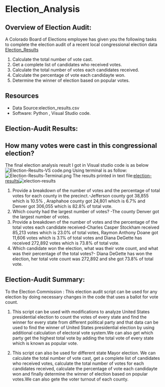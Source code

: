 # Election_Analysis

## Overview of Election Audit: 
A Colorado Board of Elections employee has given you the following tasks to complete the election audit of a recent local congressional election data [Election_Results]()
 1. Calculate the total number of vote cast.
 2. Get a complete list of candidates who received votes.
 3. Calculate the total number of votes each candidates received.
 4. Calculate the percentage of vote each candidayte won.
 5. Determine the winner of election based on popular votes.

## Resources
* Data Source:election_results.csv
* Software: Python , Visual Studio code.

## Election-Audit Results:

## How many votes were cast in this congressional election?

The final election analysis result I got in Visual studio code is as below ![Election-Results-VS code.png]()
Using terminal is as follow:![Election-Results-Terminal.png]()
The results printed in text file:[election-results]()![election-results]()


1. Provide a breakdown of the number of votes and the percentage of total votes for each county in the precinct.-Jefferson county got 38,855 which is 10.5% , Araphahoe county got 24,801 which is 6.7% and Denver got 306,055 which is 82.8% of total vote.
2. Which county had the largest number of votes? -The county Denver got the largest number of votes.
3. Provide a breakdown of the number of votes and the percentage of the total votes each candidate received-Charles Casper Stockham received 85,213 votes which is 23.0% of total votes, Raymon Anthony Doane got 11,606 votes which is 3.1% of total votes and Diana DeGette has received 272,892 votes which is  73.8% of total vote.
4. Which candidate won the election, what was their vote count, and what was their percentage of the total votes?- Diana DeGette has won the election, her total vote count was 272,892 and she got 73.8% of total vote.


## Election-Audit Summary: 
To the Election Commission : This election audit script can be used for any election by doing necessary changes in the code that uses a ballot for vote count.

  1. This script can be used with modifications to analyze United States presidential election to count the votes of every state and find the winner for every state from different political party and that data can be used to find the winner of United States presidential election by using additional calculation of electoral vote system.We can also get which party get the highest total vote by adding the total vote of every state which is known as popular vote.
  
  2. This script can also be used for different state Mayor election. We can calculate the total number of vote cast, get a complete list of candidates who received votes, calculate the total number of votes for each candidates received, calculate the percentage of vote each candidayte won and finally determine the winner of election based on popular votes.We can also gete the voter turnout of each county.





